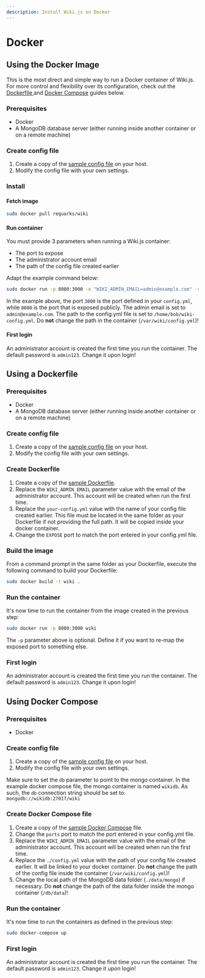 ```yaml
---
description: Install Wiki.js on Docker
---
```


# Docker

## Using the Docker Image

This is the most direct and simple way to run a Docker container of Wiki.js. For more control and flexibility over its configuration, check out the [Dockerfile ](docker.md#using-a-dockerfile)and [Docker Compose](docker.md#using-docker-compose) guides below.

### Prerequisites

* Docker
* A MongoDB database server \(either running inside another container or on a remote machine\)

### Create config file

1. Create a copy of the [sample config file](https://github.com/Requarks/wiki-v1/blob/master/config.sample.yml) on your host.
2. Modify the config file with your own settings.

###  Install

####  Fetch image

```bash
sudo docker pull requarks/wiki
```

#### Run container

You must provide 3 parameters when running a Wiki.js container:

* The port to expose
* The administrator account email
* The path of the config file created earlier

Adapt the example command below:

```bash
sudo docker run -p 8080:3000 -e "WIKI_ADMIN_EMAIL=admin@example.com" -v /home/bob/wiki-config.yml:/var/wiki/config.yml requarks/wiki
```

In the example above, the port `3000` is the port defined in your `config.yml`, while `8080` is the port that is exposed publicly. The admin email is set to `admin@example.com`. The path to the config.yml file is set to `/home/bob/wiki-config.yml`. Do **not** change the path in the container \(`/var/wiki/config.yml`\)!

#### First login

An administrator account is created the first time you run the container. The default password is `admin123`. Change it upon login!

## Using a Dockerfile

### Prerequisites

* Docker
* A MongoDB database server \(either running inside another container or on a remote machine\)

### Create config file

1. Create a copy of the [sample config file](https://github.com/Requarks/wiki-v1/blob/master/config.sample.yml) on your host.
2. Modify the config file with your own settings.

###  Create Dockerfile

1. Create a copy of the [sample Dockerfile](https://github.com/Requarks/wiki-v1/blob/master/tools/Dockerfile).
2. Replace the `WIKI_ADMIN_EMAIL` parameter value with the email of the administrator account. This account will be created when run the first time.
3. Replace the `your-config.yml` value with the name of your config file created earlier. This file must be located in the same folder as your Dockerfile if not providing the full path. It will be copied inside your docker container.
4. Change the `EXPOSE` port to match the port entered in your config.yml file.

###  Build the image

From a command prompt in the same folder as your Dockerfile, execute the following command to build your Dockerfile:

```bash
sudo docker build -t wiki .
```

### Run the container

It's now time to run the container from the image created in the previous step:

```bash
sudo docker run -p 8080:3000 wiki
```

The `-p` parameter above is optional. Define it if you want to re-map the exposed port to something else.

###  First login

An administrator account is created the first time you run the container. The default password is `admin123`. Change it upon login!

## Using Docker Compose

### Prerequisites

* Docker

###  Create config file

1. Create a copy of the [sample config file](https://github.com/Requarks/wiki-v1/blob/master/config.sample.yml) on your host.
2. Modify the config file with your own settings.

Make sure to set the `db` parameter to point to the mongo container. In the example docker compose file, the mongo container is named `wikidb`. As such, the `db` connection string should be set to: `mongodb://wikidb:27017/wiki`

###  Create Docker Compose file

1. Create a copy of the [sample Docker Compose](https://github.com/Requarks/wiki-v1/blob/master/tools/docker-compose.yml) file.
2. Change the `ports` port to match the port entered in your config.yml file.
3. Replace the `WIKI_ADMIN_EMAIL` parameter value with the email of the administrator account. This account will be created when run the first time.
4. Replace the `./config.yml` value with the path of your config file created earlier. It will be linked to your docker container. Do **not** change the path of the config file inside the container \(`/var/wiki/config.yml`\)!
5. Change the local path of the MongoDB data folder \(`./data/mongo`\) if necessary. Do **not** change the path of the data folder inside the mongo container \(`/db/data`\)!

###  Run the container

It's now time to run the containers as defined in the previous step:

```bash
sudo docker-compose up
```

### First login

An administrator account is created the first time you run the container. The default password is `admin123`. Change it upon login!


